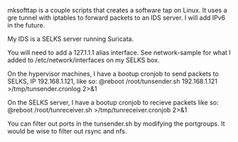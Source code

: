 mksofttap is a couple scripts that creates a software tap on Linux.
It uses a gre tunnel with iptables to forward packets to an IDS server.
I will add IPv6 in the future.

My IDS is a SELKS server running Suricata.

You will need to add a 127.1.1.1 alias interface.  See network-sample for what I added to /etc/network/interfaces on my SELKS box.

On the hypervisor machines, I have a bootup cronjob to send packets to SELKS, IP 192.168.1.121, like so: @reboot /root/tunsender.sh 192.168.1.121 >/tmp/tunsender.cronlog 2>&1

On the SELKS server, I have a bootup cronjob to recieve packets like so: @reboot /root/tunreceiver.sh >/tmp/tunreceiver.cronjob 2>&1

You can filter out ports in the tunsender.sh by modifying the portgroups.  It would be wise to filter out rsync and nfs.
